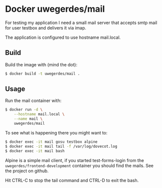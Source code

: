 # Docker uwegerdes/mail

For testing my application I need a small mail server that accepts smtp mail for user testbox and delivers it via imap.

The application is configured to use hostname mail.local.

## Build

Build the image with (mind the dot):

```bash
$ docker build -t uwegerdes/mail .
```

## Usage

Run the mail container with:

```bash
$ docker run -d \
	--hostname mail.local \
	--name mail \
	uwegerdes/mail
```

To see what is happening there you might want to:

```bash
$ docker exec -it mail gosu testbox alpine
$ docker exec -it mail tail -f /var/log/dovecot.log
$ docker exec -it mail bash
```

Alpine is a simple mail client, if you started test-forms-login from the `uwegerdes/frontend-development` container you should find the mails. See the project on github.

Hit CTRL-C to stop the tail command and CTRL-D to exit the bash.
